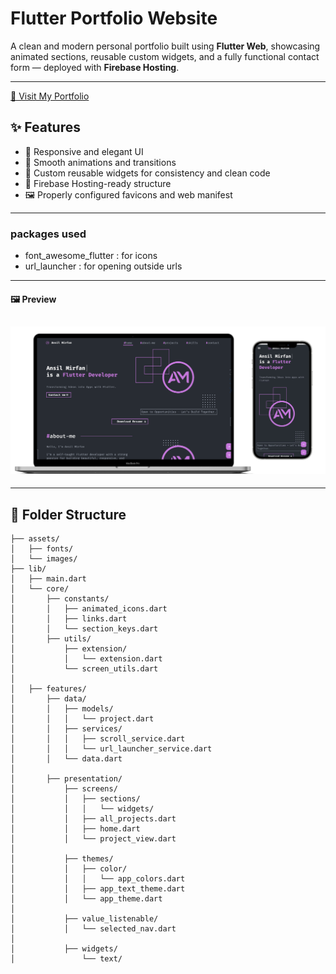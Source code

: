 # Flutter Portfolio Website

A clean and modern personal portfolio built using **Flutter Web**, showcasing animated sections, reusable custom widgets, and a fully functional contact form — deployed with **Firebase Hosting**.

---

[🚀 Visit My Portfolio](https://portfolio-6d8b7.web.app/)

## ✨ Features

- 🎨 Responsive and elegant UI
- 🔁 Smooth animations and transitions
- 🧱 Custom reusable widgets for consistency and clean code
- 🚀 Firebase Hosting-ready structure
- 🖼️ Properly configured favicons and web manifest

---

### packages used

- font_awesome_flutter : for icons
- url_launcher : for opening outside urls

---

#### 🖼️ Preview

## ![portfolio preview](assets/images/portfolio%20preview.png)

---

## 📁 Folder Structure

```
├── assets/
│   ├── fonts/
│   └── images/
├── lib/
│   ├── main.dart
│   └── core/
│       ├── constants/
│       │   ├── animated_icons.dart
│       │   ├── links.dart
│       │   └── section_keys.dart
│       ├── utils/
│           ├── extension/
│           │   └── extension.dart
│           └── screen_utils.dart
│
│   ├── features/
│       ├── data/
│       │   ├── models/
│       │   │   └── project.dart
│       │   ├── services/
│       │   │   ├── scroll_service.dart
│       │   │   └── url_launcher_service.dart
│       │   └── data.dart
│
│       ├── presentation/
│           ├── screens/
│           │   ├── sections/
│           │   │   └── widgets/
│           │   ├── all_projects.dart
│           │   ├── home.dart
│           │   └── project_view.dart
│
│           ├── themes/
│           │   ├── color/
│           │   │   └── app_colors.dart
│           │   ├── app_text_theme.dart
│           │   └── app_theme.dart
│
│           ├── value_listenable/
│           │   └── selected_nav.dart
│
│           ├── widgets/
│               └── text/
```
